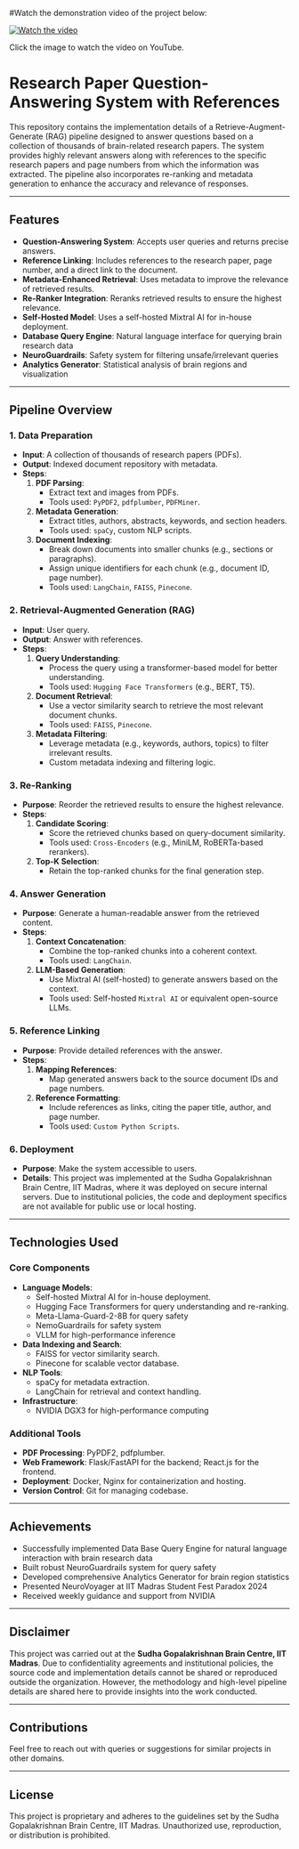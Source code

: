 

#Watch the demonstration video of the project below:

[![Watch the video](https://img.youtube.com/vi/JYtwnbCWCHA/0.jpg)](https://www.youtube.com/watch?v=JYtwnbCWCHA)

Click the image to watch the video on YouTube.


# Research Paper Question-Answering System with References

This repository contains the implementation details of a Retrieve-Augment-Generate (RAG) pipeline designed to answer questions based on a collection of thousands of brain-related research papers. The system provides highly relevant answers along with references to the specific research papers and page numbers from which the information was extracted. The pipeline also incorporates re-ranking and metadata generation to enhance the accuracy and relevance of responses.

---

## Features

- **Question-Answering System**: Accepts user queries and returns precise answers.
- **Reference Linking**: Includes references to the research paper, page number, and a direct link to the document.
- **Metadata-Enhanced Retrieval**: Uses metadata to improve the relevance of retrieved results.
- **Re-Ranker Integration**: Reranks retrieved results to ensure the highest relevance.
- **Self-Hosted Model**: Uses a self-hosted Mixtral AI for in-house deployment.
- **Database Query Engine**: Natural language interface for querying brain research data
- **NeuroGuardrails**: Safety system for filtering unsafe/irrelevant queries
- **Analytics Generator**: Statistical analysis of brain regions and visualization

---

## Pipeline Overview

### 1. **Data Preparation**
- **Input**: A collection of thousands of research papers (PDFs).
- **Output**: Indexed document repository with metadata.
- **Steps**:
  1. **PDF Parsing**:
     - Extract text and images from PDFs.
     - Tools used: `PyPDF2`, `pdfplumber`, `PDFMiner`.
  2. **Metadata Generation**:
     - Extract titles, authors, abstracts, keywords, and section headers.
     - Tools used: `spaCy`, custom NLP scripts.
  3. **Document Indexing**:
     - Break down documents into smaller chunks (e.g., sections or paragraphs).
     - Assign unique identifiers for each chunk (e.g., document ID, page number).
     - Tools used: `LangChain`, `FAISS`, `Pinecone`.

### 2. **Retrieval-Augmented Generation (RAG)**
- **Input**: User query.
- **Output**: Answer with references.
- **Steps**:
  1. **Query Understanding**:
     - Process the query using a transformer-based model for better understanding.
     - Tools used: `Hugging Face Transformers` (e.g., BERT, T5).
  2. **Document Retrieval**:
     - Use a vector similarity search to retrieve the most relevant document chunks.
     - Tools used: `FAISS`, `Pinecone`.
  3. **Metadata Filtering**:
     - Leverage metadata (e.g., keywords, authors, topics) to filter irrelevant results.
     - Custom metadata indexing and filtering logic.

### 3. **Re-Ranking**
- **Purpose**: Reorder the retrieved results to ensure the highest relevance.
- **Steps**:
  1. **Candidate Scoring**:
     - Score the retrieved chunks based on query-document similarity.
     - Tools used: `Cross-Encoders` (e.g., MiniLM, RoBERTa-based rerankers).
  2. **Top-K Selection**:
     - Retain the top-ranked chunks for the final generation step.

### 4. **Answer Generation**
- **Purpose**: Generate a human-readable answer from the retrieved content.
- **Steps**:
  1. **Context Concatenation**:
     - Combine the top-ranked chunks into a coherent context.
     - Tools used: `LangChain`.
  2. **LLM-Based Generation**:
     - Use Mixtral AI (self-hosted) to generate answers based on the context.
     - Tools used: Self-hosted `Mixtral AI` or equivalent open-source LLMs.

### 5. **Reference Linking**
- **Purpose**: Provide detailed references with the answer.
- **Steps**:
  1. **Mapping References**:
     - Map generated answers back to the source document IDs and page numbers.
  2. **Reference Formatting**:
     - Include references as links, citing the paper title, author, and page number.
     - Tools used: `Custom Python Scripts`.

### 6. **Deployment**
- **Purpose**: Make the system accessible to users.
- **Details**: This project was implemented at the Sudha Gopalakrishnan Brain Centre, IIT Madras, where it was deployed on secure internal servers. Due to institutional policies, the code and deployment specifics are not available for public use or local hosting.

---

## Technologies Used

### **Core Components**
- **Language Models**:
  - Self-hosted Mixtral AI for in-house deployment.
  - Hugging Face Transformers for query understanding and re-ranking.
  - Meta-Llama-Guard-2-8B for query safety
  - NemoGuardrails for safety system
  - VLLM for high-performance inference
- **Data Indexing and Search**:
  - FAISS for vector similarity search.
  - Pinecone for scalable vector database.
- **NLP Tools**:
  - spaCy for metadata extraction.
  - LangChain for retrieval and context handling.
- **Infrastructure**:
  - NVIDIA DGX3 for high-performance computing

### **Additional Tools**
- **PDF Processing**: PyPDF2, pdfplumber.
- **Web Framework**: Flask/FastAPI for the backend; React.js for the frontend.
- **Deployment**: Docker, Nginx for containerization and hosting.
- **Version Control**: Git for managing codebase.

---

## Achievements
- Successfully implemented Data Base Query Engine for natural language interaction with brain research data
- Built robust NeuroGuardrails system for query safety
- Developed comprehensive Analytics Generator for brain region statistics
- Presented NeuroVoyager at IIT Madras Student Fest Paradox 2024
- Received weekly guidance and support from NVIDIA

---

## Disclaimer
This project was carried out at the **Sudha Gopalakrishnan Brain Centre, IIT Madras**. Due to confidentiality agreements and institutional policies, the source code and implementation details cannot be shared or reproduced outside the organization. However, the methodology and high-level pipeline details are shared here to provide insights into the work conducted.

---

## Contributions
Feel free to reach out with queries or suggestions for similar projects in other domains.

---

## License
This project is proprietary and adheres to the guidelines set by the Sudha Gopalakrishnan Brain Centre, IIT Madras. Unauthorized use, reproduction, or distribution is prohibited.
